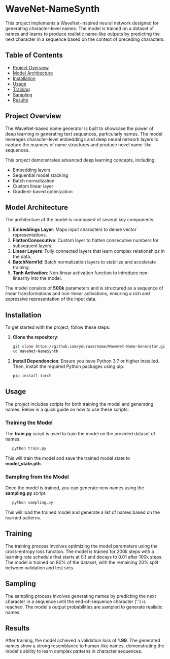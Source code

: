 # WaveNet-NameSynth

This project implements a WaveNet-inspired neural network designed for generating character-level names. The model is trained on a dataset of names and learns to produce realistic name-like outputs by predicting the next character in a sequence based on the context of preceding characters.

## Table of Contents
- [Project Overview](#project-overview)
- [Model Architecture](#model-architecture)
- [Installation](#installation)
- [Usage](#usage)
- [Training](#training)
- [Sampling](#sampling)
- [Results](#results)

## Project Overview

The WaveNet-based name generator is built to showcase the power of deep learning in generating text sequences, particularly names. The model leverages character-level embeddings and deep neural network layers to capture the nuances of name structures and produce novel name-like sequences.

This project demonstrates advanced deep learning concepts, including:
- Embedding layers
- Sequential model stacking
- Batch normalization
- Custom linear layer
- Gradient-based optimization

## Model Architecture

The architecture of the model is composed of several key components:

1. **Embeddings Layer**: Maps input characters to dense vector representations.
2. **FlattenConsecutive**: Custom layer to flatten consecutive numbers for subsequent layers.
3. **Linear Layers**: Fully connected layers that learn complex relationships in the data.
4. **BatchNorm1d**: Batch normalization layers to stabilize and accelerate training.
5. **Tanh Activation**: Non-linear activation function to introduce non-linearity into the model.

The model consists of **500k** parameters and is structured as a sequence of linear transformations and non-linear activations, ensuring a rich and expressive representation of the input data.

## Installation

To get started with the project, follow these steps:

1. **Clone the repository**:
   ```bash
   git clone https://github.com/yourusername/WaveNet-Name-Generator.git
   cd WaveNet-NameSynth
   ```

2. **Install Dependencies**: Ensure you have Python 3.7 or higher installed. Then, install the required Python packages using pip.
   ```bash
   pip install torch
   ```

## Usage

The project includes scripts for both training the model and generating names. Below is a quick guide on how to use these scripts:

### Training the Model

The **train.py** script is used to train the model on the provided dataset of names.
```bash
   python train.py
```

This will train the model and save the trained model state to **model_state.pth**.


### Sampling from the Model

Once the model is trained, you can generate new names using the **sampling.py** script.
```bash
   python sampling.py
```

This will load the trained model and generate a list of names based on the learned patterns.


## Training

The training process involves optimizing the model parameters using the cross-entropy loss function. The model is trained for 200k steps with a learning rate schedule that starts at 0.1 and decays to 0.01 after 100k steps. The model is trained on 80% of the dataset, with the remaining 20% split between validation and test sets.


## Sampling

The sampling process involves generating names by predicting the next character in a sequence until the end-of-sequence character ('.') is reached. The model's output probabilities are sampled to generate realistic names.


## Results

After training, the model achieved a validation loss of **1.99**. The generated names show a strong resemblance to human-like names, demonstrating the model's ability to learn complex patterns in character sequences.
